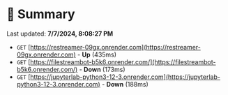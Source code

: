 # 📖 Summary
Last updated: **7/7/2024, 8:08:27 PM**

- `GET` [https://restreamer-09gx.onrender.com](https://restreamer-09gx.onrender.com) - **Up** (435ms)
- `GET` [https://filestreambot-b5k6.onrender.com/](https://filestreambot-b5k6.onrender.com/) - **Down** (173ms)
- `GET` [https://jupyterlab-python3-12-3.onrender.com](https://jupyterlab-python3-12-3.onrender.com) - **Down** (188ms)
